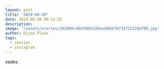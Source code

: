 ```yaml
---
layout: post
title: "2019-08-30"
date: 2019-08-30 09:14:22
description: 
image: "/assets/stories/201908/40e930b528daa5bbbf0732712228ef00.jpg"
author: Elise Plain
tags: 
  - stories
  - instagram
---
```


sedes
<p></p>
